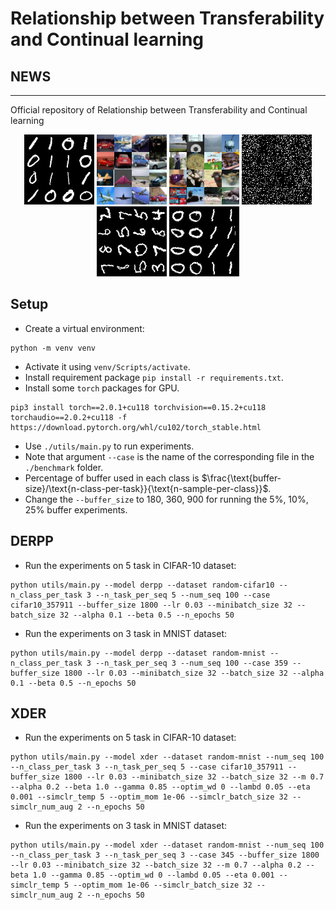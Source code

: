 # Relationship between Transferability and Continual learning

## NEWS

-----------------------------


Official repository of Relationship between Transferability and Continual learning

<p align="center">
  <img width="112" height="112" src="seq_mnist.gif" alt="Sequential MNIST">
  <img width="112" height="112" src="seq_cifar10.gif" alt="Sequential CIFAR-10">
  <img width="112" height="112" src="seq_tinyimg.gif" alt="Sequential TinyImagenet">
  <img width="112" height="112" src="perm_mnist.gif" alt="Permuted MNIST">
  <img width="112" height="112" src="rot_mnist.gif" alt="Rotated MNIST">
  <img width="112" height="112" src="mnist360.gif" alt="MNIST-360">
</p>

## Setup

+ Create a virtual environment:
```
python -m venv venv
```
+ Activate it using `venv/Scripts/activate`.
+ Install requirement package `pip install -r requirements.txt`.
+ Install some `torch` packages for GPU.
```
pip3 install torch==2.0.1+cu118 torchvision==0.15.2+cu118 torchaudio==2.0.2+cu118 -f https://download.pytorch.org/whl/cu102/torch_stable.html
```

+ Use `./utils/main.py` to run experiments.
+ Note that argument `--case` is the name of the corresponding file in the `./benchmark` folder.
+ Percentage of buffer used in each class is $\frac{\text{buffer-size}/\text{n-class-per-task}}{\text{n-sample-per-class}}$.
+ Change the `--buffer_size` to 180, 360, 900 for running the 5%, 10%, 25% buffer experiments.


## DERPP

+ Run the experiments on 5 task in CIFAR-10 dataset:
```
python utils/main.py --model derpp --dataset random-cifar10 --n_class_per_task 3 --n_task_per_seq 5 --num_seq 100 --case cifar10_357911 --buffer_size 1800 --lr 0.03 --minibatch_size 32 --batch_size 32 --alpha 0.1 --beta 0.5 --n_epochs 50
```
+ Run the experiments on 3 task in MNIST dataset:
```
python utils/main.py --model derpp --dataset random-mnist --n_class_per_task 3 --n_task_per_seq 3 --num_seq 100 --case 359 --buffer_size 1800 --lr 0.03 --minibatch_size 32 --batch_size 32 --alpha 0.1 --beta 0.5 --n_epochs 50
```

## XDER

+ Run the experiments on 5 task in CIFAR-10 dataset:
```
python utils/main.py --model xder --dataset random-mnist --num_seq 100 --n_class_per_task 3 --n_task_per_seq 5 --case cifar10_357911 --buffer_size 1800 --lr 0.03 --minibatch_size 32 --batch_size 32 --m 0.7 --alpha 0.2 --beta 1.0 --gamma 0.85 --optim_wd 0 --lambd 0.05 --eta 0.001 --simclr_temp 5 --optim_mom 1e-06 --simclr_batch_size 32 --simclr_num_aug 2 --n_epochs 50
```
+ Run the experiments on 3 task in MNIST dataset:
```
python utils/main.py --model xder --dataset random-mnist --num_seq 100 --n_class_per_task 3 --n_task_per_seq 3 --case 345 --buffer_size 1800 --lr 0.03 --minibatch_size 32 --batch_size 32 --m 0.7 --alpha 0.2 --beta 1.0 --gamma 0.85 --optim_wd 0 --lambd 0.05 --eta 0.001 --simclr_temp 5 --optim_mom 1e-06 --simclr_batch_size 32 --simclr_num_aug 2 --n_epochs 50
```
